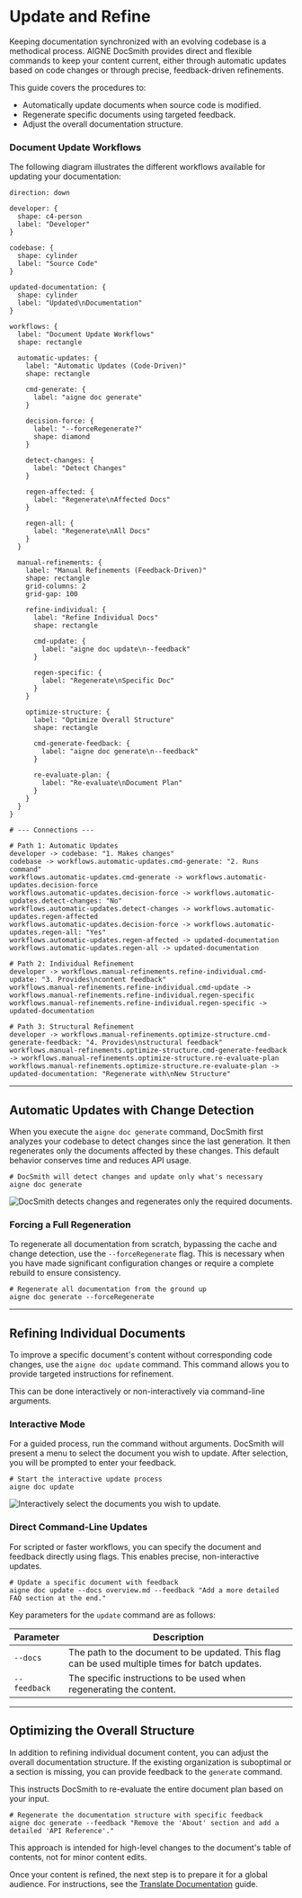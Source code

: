 # Update and Refine

Keeping documentation synchronized with an evolving codebase is a methodical process. AIGNE DocSmith provides direct and flexible commands to keep your content current, either through automatic updates based on code changes or through precise, feedback-driven refinements.

This guide covers the procedures to:

- Automatically update documents when source code is modified.
- Regenerate specific documents using targeted feedback.
- Adjust the overall documentation structure.

### Document Update Workflows

The following diagram illustrates the different workflows available for updating your documentation:

```d2 Document Update Workflows
direction: down

developer: {
  shape: c4-person
  label: "Developer"
}

codebase: {
  shape: cylinder
  label: "Source Code"
}

updated-documentation: {
  shape: cylinder
  label: "Updated\nDocumentation"
}

workflows: {
  label: "Document Update Workflows"
  shape: rectangle

  automatic-updates: {
    label: "Automatic Updates (Code-Driven)"
    shape: rectangle

    cmd-generate: {
      label: "aigne doc generate"
    }

    decision-force: {
      label: "--forceRegenerate?"
      shape: diamond
    }

    detect-changes: {
      label: "Detect Changes"
    }

    regen-affected: {
      label: "Regenerate\nAffected Docs"
    }

    regen-all: {
      label: "Regenerate\nAll Docs"
    }
  }

  manual-refinements: {
    label: "Manual Refinements (Feedback-Driven)"
    shape: rectangle
    grid-columns: 2
    grid-gap: 100

    refine-individual: {
      label: "Refine Individual Docs"
      shape: rectangle

      cmd-update: {
        label: "aigne doc update\n--feedback"
      }

      regen-specific: {
        label: "Regenerate\nSpecific Doc"
      }
    }

    optimize-structure: {
      label: "Optimize Overall Structure"
      shape: rectangle

      cmd-generate-feedback: {
        label: "aigne doc generate\n--feedback"
      }

      re-evaluate-plan: {
        label: "Re-evaluate\nDocument Plan"
      }
    }
  }
}

# --- Connections ---

# Path 1: Automatic Updates
developer -> codebase: "1. Makes changes"
codebase -> workflows.automatic-updates.cmd-generate: "2. Runs command"
workflows.automatic-updates.cmd-generate -> workflows.automatic-updates.decision-force
workflows.automatic-updates.decision-force -> workflows.automatic-updates.detect-changes: "No"
workflows.automatic-updates.detect-changes -> workflows.automatic-updates.regen-affected
workflows.automatic-updates.decision-force -> workflows.automatic-updates.regen-all: "Yes"
workflows.automatic-updates.regen-affected -> updated-documentation
workflows.automatic-updates.regen-all -> updated-documentation

# Path 2: Individual Refinement
developer -> workflows.manual-refinements.refine-individual.cmd-update: "3. Provides\ncontent feedback"
workflows.manual-refinements.refine-individual.cmd-update -> workflows.manual-refinements.refine-individual.regen-specific
workflows.manual-refinements.refine-individual.regen-specific -> updated-documentation

# Path 3: Structural Refinement
developer -> workflows.manual-refinements.optimize-structure.cmd-generate-feedback: "4. Provides\nstructural feedback"
workflows.manual-refinements.optimize-structure.cmd-generate-feedback -> workflows.manual-refinements.optimize-structure.re-evaluate-plan
workflows.manual-refinements.optimize-structure.re-evaluate-plan -> updated-documentation: "Regenerate with\nNew Structure"
```

---

## Automatic Updates with Change Detection

When you execute the `aigne doc generate` command, DocSmith first analyzes your codebase to detect changes since the last generation. It then regenerates only the documents affected by these changes. This default behavior conserves time and reduces API usage.

```shell icon=lucide:terminal
# DocSmith will detect changes and update only what's necessary
aigne doc generate
```

![DocSmith detects changes and regenerates only the required documents.](https://docsmith.aigne.io/image-bin/uploads/21a76b2f65d14d16a49c13d800f1e2c1.png)

### Forcing a Full Regeneration

To regenerate all documentation from scratch, bypassing the cache and change detection, use the `--forceRegenerate` flag. This is necessary when you have made significant configuration changes or require a complete rebuild to ensure consistency.

```shell icon=lucide:terminal
# Regenerate all documentation from the ground up
aigne doc generate --forceRegenerate
```

---

## Refining Individual Documents

To improve a specific document's content without corresponding code changes, use the `aigne doc update` command. This command allows you to provide targeted instructions for refinement.

This can be done interactively or non-interactively via command-line arguments.

### Interactive Mode

For a guided process, run the command without arguments. DocSmith will present a menu to select the document you wish to update. After selection, you will be prompted to enter your feedback.

```shell icon=lucide:terminal
# Start the interactive update process
aigne doc update
```

![Interactively select the documents you wish to update.](https://docsmith.aigne.io/image-bin/uploads/75e9cf9823bb369c3d2b5a2e2da4ac06.png)

### Direct Command-Line Updates

For scripted or faster workflows, you can specify the document and feedback directly using flags. This enables precise, non-interactive updates.

```shell icon=lucide:terminal
# Update a specific document with feedback
aigne doc update --docs overview.md --feedback "Add a more detailed FAQ section at the end."
```

Key parameters for the `update` command are as follows:

| Parameter | Description |
| --- | --- |
| `--docs` | The path to the document to be updated. This flag can be used multiple times for batch updates. |
| `--feedback` | The specific instructions to be used when regenerating the content. |

---

## Optimizing the Overall Structure

In addition to refining individual document content, you can adjust the overall documentation structure. If the existing organization is suboptimal or a section is missing, you can provide feedback to the `generate` command.

This instructs DocSmith to re-evaluate the entire document plan based on your input.

```shell icon=lucide:terminal
# Regenerate the documentation structure with specific feedback
aigne doc generate --feedback "Remove the 'About' section and add a detailed 'API Reference'."
```

This approach is intended for high-level changes to the document's table of contents, not for minor content edits.

Once your content is refined, the next step is to prepare it for a global audience. For instructions, see the [Translate Documentation](./features-translate-documentation.md) guide.
